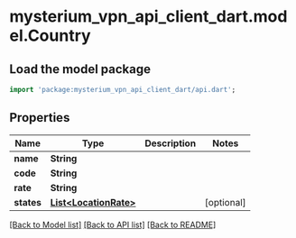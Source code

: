 # mysterium_vpn_api_client_dart.model.Country

## Load the model package
```dart
import 'package:mysterium_vpn_api_client_dart/api.dart';
```

## Properties
Name | Type | Description | Notes
------------ | ------------- | ------------- | -------------
**name** | **String** |  | 
**code** | **String** |  | 
**rate** | **String** |  | 
**states** | [**List&lt;LocationRate&gt;**](LocationRate.md) |  | [optional] 

[[Back to Model list]](../README.md#documentation-for-models) [[Back to API list]](../README.md#documentation-for-api-endpoints) [[Back to README]](../README.md)


